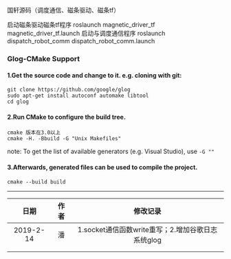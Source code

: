 国轩源码（调度通信、磁条驱动、磁条tf）

启动磁条驱动磁条tf程序
roslaunch magnetic_driver_tf magnetic_driver_tf.launch
启动与调度通信程序
roslaunch dispatch_robot_comm dispatch_robot_comm.launch

### Glog-CMake Support

#### 1.Get the source code and change to it. e.g. cloning with git:

```
git clone https://github.com/google/glog
sudo apt-get install autoconf automake libtool
cd glog
```

#### 2.Run CMake to configure the build tree.

```
cmake 版本在3.0以上
cmake -H. -Bbuild -G "Unix Makefiles"
```

note: To get the list of available generators (e.g. Visual Studio), use `-G ""`

#### 3.Afterwards, generated files can be used to compile the project.

```
cmake --build build
```

------



|    日期     |  作者  |                修改记录                |
| :-------: | :--: | :--------------------------------: |
| 2019-2-14 |  潘   | 1.socket通信函数write重写；2.增加谷歌日志系统glog |
|           |      |                                    |
|           |      |                                    |

